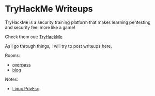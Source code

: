 # TryHackMe Writeups

TryHackMe is a security training platform that makes learning pentesting and security feel more like a game!

Check them out: [TryHackMe](https://tryhackme.com/)

As I go through things, I will try to post writeups here.

Rooms:
* [overpass](/tryhackme/overpass)
* [blog](/tryhackme/blog)

Notes:
* [Linux PrivEsc](/tryhackme/linuxprivesc)